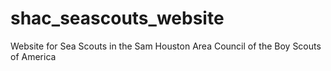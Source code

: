 shac_seascouts_website
======================

Website for Sea Scouts in the Sam Houston Area Council of the Boy Scouts of America
